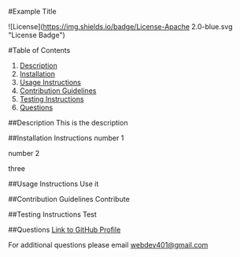 
#Example Title 

![License](https://img.shields.io/badge/License-Apache 2.0-blue.svg "License Badge")

#Table of Contents
1. [Description](#description)
2. [Installation](#Installation-Instructions)
3. [Usage Instructions](#usage-instructions)
4. [Contribution Guidelines](#contribution-guidelines)
5. [Testing Instructions](#testing-instructions)
6. [Questions](#questions)


##Description
This is the description



##Installation Instructions
number 1

number 2

three







##Usage Instructions
Use it



##Contribution Guidelines
Contribute



##Testing Instructions
Test



##Questions
[Link to GitHub Profile](https://www.github.com/webdev410)

For additional questions please email webdev401@gmail.com

